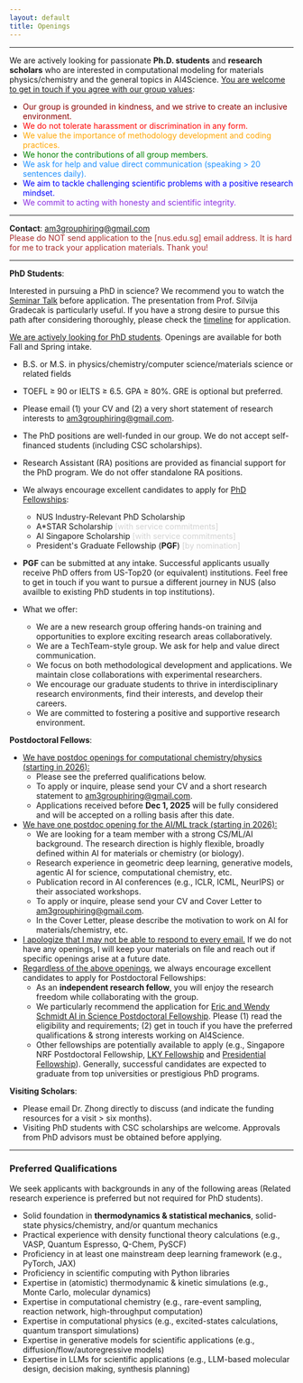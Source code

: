 ```yaml
---
layout: default
title: Openings
---
```


---



We are actively looking for passionate <strong>Ph.D. students</strong> and <strong>research scholars</strong> who are interested in computational modeling for materials physics/chemistry and the general topics in AI4Science. <span style="text-decoration: underline">You are welcome to get in touch if you agree with our group values</span>:

* <span style="color: darkred">Our group is grounded in kindness, and we strive to create an inclusive environment.</span>
* <span style="color: red">We do not tolerate harassment or discrimination in any form.</span>
* <span style="color: orange">We value the importance of methodology development and coding practices.</span>
* <span style="color: Green">We honor the contributions of all group members.</span>
* <span style="color: dodgerblue">We ask for help and value direct communication (speaking > 20 sentences daily). </span>
* <span style="color: blue">We aim to tackle challenging scientific problems with a positive research mindset.</span>
* <span style="color: blueviolet">We commit to acting with honesty and scientific integrity.</span>

---

<strong>Contact</strong>: <a href="mailto:am3grouphiring@gmail.com">am3grouphiring@gmail.com</a>
<br>
<span style="color: brown">Please do NOT send application to the [nus.edu.sg] email address. It is hard for me to track your application materials. Thank you!</span>
<br>


---
<strong>PhD Students</strong>:

Interested in pursuing a PhD in science? We recommend you to watch the <a href="https://www.youtube.com/watch?v=gUa5CQ0yE6c&t=794s">Seminar Talk</a> before application. 
The presentation from Prof. Silvija Gradecak is particularly useful. If you have a strong desire to pursue this path after considering thoroughly, please check the <a href="https://cde.nus.edu.sg/graduate/graduate-programmes-by-research/how-to-apply/">timeline</a> for application.

<span style="text-decoration: underline">We are actively looking for PhD students</span>. Openings are available for both Fall and Spring intake.
* B.S. or M.S. in physics/chemistry/computer science/materials science or related fields
* TOEFL ≥ 90 or IELTS ≥ 6.5. GPA ≥ 80%. GRE is optional but preferred. 
* Please email (1) your CV and (2) a very short statement of research interests to <a href="mailto:am3grouphiring@gmail.com">am3grouphiring@gmail.com</a>.
* The PhD positions are well-funded in our group. We do not accept self-financed students (including CSC scholarships). 
* Research Assistant (RA) positions are provided as financial support for the PhD program. We do not offer standalone RA positions.
* We always encourage excellent candidates to apply for <a href="https://nusgs.nus.edu.sg/scholarships/">PhD Fellowships</a>:
    * NUS Industry-Relevant PhD Scholarship <span style="color: lightgray"></span>
    * A*STAR Scholarship  <span style="color: lightgray">[with service commitments]</span>
    * AI Singapore Scholarship  <span style="color: lightgray">[with service commitments]</span>
    * President's Graduate Fellowship (<strong>PGF</strong>)  <span style="color: lightgray">[by nomination]</span>
* <strong>PGF</strong> can be submitted at any intake. Successful applicants usually receive PhD offers from US-Top20 (or equivalent) institutions. Feel free to get in touch if you want to pursue a different journey in NUS (also availble to existing PhD students in top institutions).
 
* What we offer:
    * We are a new research group offering hands-on training and opportunities to explore exciting research areas collaboratively.
    * We are a TechTeam-style group. We ask for help and value direct communication.
    * We focus on both methodological development and applications. We maintain close collaborations with experimental researchers.
    * We encourage our graduate students to thrive in interdisciplinary research environments, find their interests, and develop their careers.
    * We are committed to fostering a positive and supportive research environment.



<strong>Postdoctoral Fellows</strong>:
<!-- * <span style="text-decoration: underline">We do not have specific postdoc openings at this moment.</span> However, if you have strong interest in working with us, you are welcome to get in touch with CV + research interest. -->
<!-- * Please email (1) your CV; (2) a cover letter including your research interests; (3) the contact information of two or three references -->
* <span style="text-decoration: underline">We have postdoc openings for computational chemistry/physics (starting in 2026):</span>
    * Please see the preferred qualifications below.
    * To apply or inquire, please send your CV and a short research statement to <a href="mailto:am3grouphiring@gmail.com">am3grouphiring@gmail.com</a>.
    * Applications received before <strong>Dec 1, 2025</strong> will be fully considered and will be accepted on a rolling basis after this date.
* <span style="text-decoration: underline">We have one postdoc opening for the AI/ML track (starting in 2026):</span>
    * We are looking for a team member with a strong CS/ML/AI background. The research direction is highly flexible, broadly defined within AI for materials or chemistry (or biology).
    * Research experience in geometric deep learning, generative models, agentic AI for science, computational chemistry, etc.
    * Publication record in AI conferences (e.g., ICLR, ICML, NeurIPS) or their associated workshops.
    * To apply or inquire, please send your CV and Cover Letter to <a href="mailto:am3grouphiring@gmail.com">am3grouphiring@gmail.com</a>.
    * In the Cover Letter, please describe the motivation to work on AI for materials/chemistry, etc.
* <span style="text-decoration: underline">I apologize that I may not be able to respond to every email.</span> If we do not have any openings, I will keep your materials on file and reach out if specific openings arise at a future date.
* <span style="text-decoration: underline">Regardless of the above openings</span>, we always encourage excellent candidates to apply for Postdoctoral Fellowships: 
    * As an <strong>independent research fellow</strong>, you will enjoy the research freedom while collaborating with the group.
    * We particularly recommend the application for [Eric and Wendy Schmidt AI in Science Postdoctoral Fellowship](https://www.nus.edu.sg/research/odprt-home/fellowships/eric-and-wendy-schmidt-ai-in-science-postdoctoral-fellowship). Please (1) read the eligibility and requirements; (2) get in touch if you have the preferred qualifications & strong interests working on AI4Science.
    * Other fellowships are potentially available to apply (e.g., Singapore NRF Postdoctoral Fellowship, [LKY Fellowship](https://www.nus.edu.sg/research/odprt-home/fellowships/lee-kuan-yew-postdoctoral-fellowship) and [Presidential Fellowship](https://www.nus.edu.sg/careers/wp-content/uploads/2024/04/NUS-Presidential-Fellowship8.pdf)). Generally, successful candidates are expected to graduate from top universities or prestigious PhD programs. 


<strong>Visiting Scholars</strong>:
* Please email Dr. Zhong directly to discuss (and indicate the funding resources for a visit > six months).
* Visiting PhD students with CSC scholarships are welcome. Approvals from PhD advisors must be obtained before applying.

<!-- <strong>Undergraduate Students</strong>:
* A strong background in CS/ML/AI.
* Passion for scientific problems in materials physics/chemistry
* Please email your CV and transcript -->



---
### Preferred Qualifications


We seek applicants with backgrounds in any of the following areas (Related research experience is preferred but not required for PhD students).
* Solid foundation in <strong>thermodynamics & statistical mechanics</strong>, solid-state physics/chemistry, and/or quantum mechanics
* Practical experience with density functional theory calculations (e.g., VASP, Quantum Espresso, Q-Chem, PySCF)
* Proficiency in at least one mainstream deep learning framework (e.g., PyTorch, JAX)
* Proficiency in scientific computing with Python libraries
* Expertise in (atomistic) thermodynamic & kinetic simulations (e.g., Monte Carlo, molecular dynamics)
* Expertise in computational chemistry (e.g., rare-event sampling, reaction network, high-throughput computation)
* Expertise in computational physics (e.g., excited-states calculations, quantum transport simulations)
* Expertise in generative models for scientific applications (e.g., diffusion/flow/autoregressive models)
* Expertise in LLMs for scientific applications (e.g., LLM-based molecular design, decision making, synthesis planning)